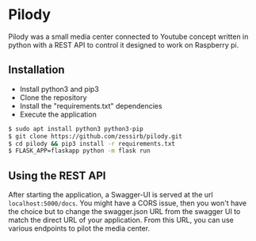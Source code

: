 # Pilody
Pilody was a small media center connected to Youtube concept written in python with a REST API to control it designed 
to work on Raspberry pi.  

## Installation
* Install python3 and pip3
* Clone the repository
* Install the "requirements.txt" dependencies
* Execute the application
```bash
$ sudo apt install python3 python3-pip
$ git clone https://github.com/zessirb/pilody.git
$ cd pilody && pip3 install -r requirements.txt
$ FLASK_APP=flaskapp python -m flask run
```

## Using the REST API
After starting the application, a Swagger-UI is served at the url `localhost:5000/docs`. 
You might have a CORS issue, then you won't have the choice but to change the swagger.json URL from the swagger UI 
to match the direct URL of your application. From this URL, you can use various endpoints to pilot the media center.
